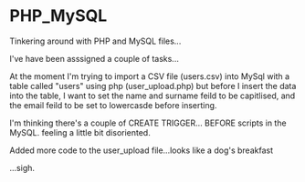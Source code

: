 # PHP_MySQL
Tinkering around with PHP and MySQL files...

I've have been asssigned a couple of tasks...

At the moment I'm trying to import a CSV file (users.csv) into MySql with a table called "users" using php (user_upload.php)
but before I insert the data into the table,
I want to set the name and surname feild to be capitlised, and the email feild to be set to lowercasde before inserting.

I'm thinking there's a couple of CREATE TRIGGER... BEFORE scripts in the MySQL. 
feeling a little bit disoriented.

Added more code to the user_upload file...looks like a dog's breakfast

...sigh.
